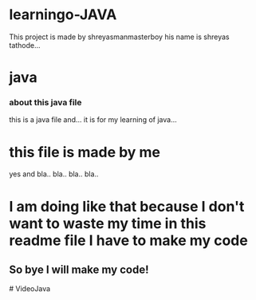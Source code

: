 # learningo-JAVA
<!-- ReadMe important -->
This project is made by shreyasmanmasterboy his name is shreyas tathode...
# java
### about this java file
this is a java file and... it is for my learning of java...
# this file is made by me 
yes and bla.. bla.. bla.. bla..
# <strong> I am doing like that because I don't want to waste my time in this readme file I have to make my code </strong>
## So bye I will make my code!
#   V i d e o J a v a  
 